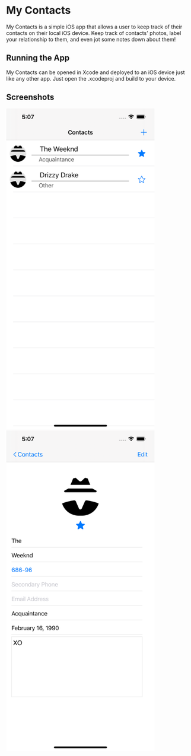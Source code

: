 # My Contacts

My Contacts is a simple iOS app that allows a user to keep track of their contacts on their local iOS device. Keep track of contacts' photos, label your relationship to them, and even jot some notes down about them!

## Running the App

My Contacts can be opened in Xcode and deployed to an iOS device just like any other app. Just open the .xcodeproj and build to your device.

## Screenshots

<img src="Screenshots/sample.png" width="400">
<img src="Screenshots/display.png" width="400">
